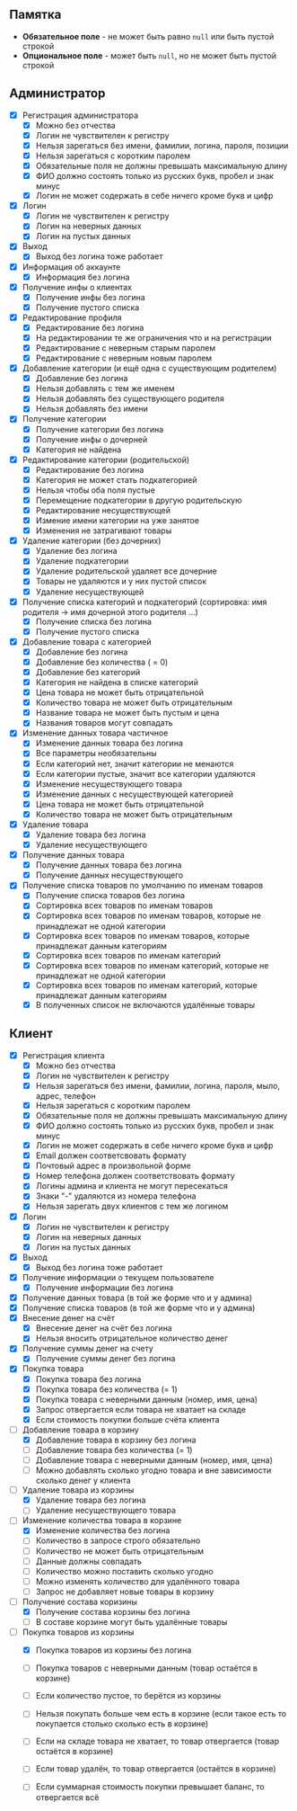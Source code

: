 
## Памятка

 * **Обязательное поле** - не может быть равно ``null`` или быть пустой строкой
 * **Опциональное поле** - может быть ``null``, но не может быть пустой строкой
 
## Администратор

 * [x] Регистрация администратора
   * [x] Можно без отчества
   * [x] Логин не чувствителен к регистру
   * [x] Нельзя зарегаться без имени, фамилии, логина, пароля, позиции
   * [x] Нельзя зарегаться с коротким паролем
   * [x] Обязательные поля не должны превышать максимальную длину
   * [x] ФИО должно состоять только из русских букв, пробел и знак минус
   * [x] Логин не может содержать в себе ничего кроме букв и цифр
 * [x] Логин
   * [x] Логин не чувствителен к регистру
   * [x] Логин на неверных данных
   * [x] Логин на пустых данных
 * [x] Выход
   * [x] Выход без логина тоже работает
 * [x] Информация об аккаунте
   * [x] Информация без логина
 * [x] Получение инфы о клиентах
   * [x] Получение инфы без логина
   * [x] Получение пустого списка
 * [x] Редактирование профиля
   * [x] Редактирование без логина
   * [x] На редактировании те же ограничения что и на регистрации
   * [x] Редактирование с неверным старым паролем
   * [x] Редактирование с неверным новым паролем
 * [x] Добавление категории (и ещё одна с существующим родителем)
   * [x] Добавление без логина
   * [x] Нельзя добавлять с тем же именем
   * [x] Нельзя добавлять без существующего родителя
   * [x] Нельзя добавлять без имени
 * [x] Получение категории
   * [x] Получение категории без логина
   * [x] Получение инфы о дочерней
   * [x] Категория не найдена
 * [x] Редактирование категории (родительской)
   * [x] Редактирование без логина
   * [x] Категория не может стать подкатегорией
   * [x] Нельзя чтобы оба поля пустые
   * [x] Перемещение подкатегории в другую родительскую
   * [x] Редактирование несуществующей
   * [x] Измение имени категории на уже занятое
   * [x] Изменения не затрагивают товары
 * [x] Удаление категории (без дочерних)
   * [x] Удаление без логина
   * [x] Удаление подкатегории
   * [x] Удаление родительской удаляет все дочерние
   * [x] Товары не удаляются и у них пустой список
   * [x] Удаление несуществующей
 * [x] Получение списка категорий и подкатегорий (сортировка: имя родителя -> имя дочерной этого родителя ...)
   * [x] Получение списка без логина
   * [x] Получение пустого списка
 * [x] Добавление товара c категорией
   * [x] Добавление без логина
   * [x] Добавление без количества ( = 0)
   * [x] Добавление без категорий
   * [x] Категория не найдена в списке категорий
   * [x] Цена товара не может быть отрицательной
   * [x] Количество товара не может быть отрицательным
   * [x] Название товара не может быть пустым и цена
   * [x] Названия товаров могут совпадать
 * [x] Изменение данных товара частичное
   * [x] Изменение данных товара без логина
   * [x] Все параметры необязательны
   * [x] Если категорий нет, значит категории не менаются
   * [x] Если категории пустые, значит все категории удаляются
   * [x] Изменение несуществующего товара
   * [x] Изменение данных с несуществующей категорией
   * [x] Цена товара не может быть отрицательной
   * [x] Количество товара не может быть отрицательным
 * [x] Удаление товара
   * [x] Удаление товара без логина
   * [x] Удаление несуществующего
 * [x] Получение данных товара
   * [x] Получение данных товара без логина
   * [x] Получение данных несуществующего
 * [x] Получение списка товаров по умолчанию по именам товаров
   * [x] Получение списка товаров без логина
   * [x] Сортировка всех товаров по именам товаров
   * [x] Сортировка всех товаров по именам товаров, которые не принадлежат не одной категории
   * [x] Сортировка всех товаров по именам товаров, которые принадлежат данным категориям
   * [x] Сортировка всех товаров по именам категорий
   * [x] Сортировка всех товаров по именам категорий, которые не принадлежат не одной категории
   * [x] Сортировка всех товаров по именам категорий, которые принадлежат данным категориям
   * [x] В полученных список не включаются удалённые товары
 
## Клиент

 * [x] Регистрация клиента
   * [x] Можно без отчества
   * [x] Логин не чувствителен к регистру
   * [x] Нельзя зарегаться без имени, фамилии, логина, пароля, мыло, адрес, телефон
   * [x] Нельзя зарегаться с коротким паролем
   * [x] Обязательные поля не должны превышать максимальную длину
   * [x] ФИО должно состоять только из русских букв, пробел и знак минус
   * [x] Логин не может содержать в себе ничего кроме букв и цифр
   * [x] Email должен соответсвовать формату
   * [x] Почтовый адрес в произвольной форме
   * [x] Номер телефона должен соответствовать формату
   * [x] Логины админа и клиента не могут пересекаться
   * [x] Знаки "-" удаляются из номера телефона
   * [x] Нельзя зарегать двух клиентов с тем же логином
 * [x] Логин
   * [x] Логин не чувствителен к регистру
   * [x] Логин на неверных данных
   * [x] Логин на пустых данных
 * [x] Выход
   * [x] Выход без логина тоже работает
 * [x] Получение информации о текущем пользователе
   * [x] Получение информации без логина
 * [x] Получение данных товара (в той же форме что и у админа)
 * [x] Получение списка товаров (в той же форме что и у админа)
 * [x] Внесение денег на счёт
   * [x] Внесение денег на счёт без логина
   * [x] Нельзя вносить отрицательное количество денег
 * [x] Получение суммы денег на счету
   * [x] Получение суммы денег без логина
 * [x] Покупка товара
   * [x] Покупка товара без логина
   * [x] Покупка товара без количества (= 1)
   * [x] Покупка товара с неверными данным (номер, имя, цена)
   * [x] Запрос отвергается если товара не хватает на складе
   * [x] Если стоимость покупки больше счёта клиента
 * [ ] Добавление товара в корзину
   * [x] Добавление товара в корзину без логина
   * [ ] Добавление товара без количества (= 1)
   * [ ] Добавление товара с неверными данным (номер, имя, цена)
   * [ ] Можно добавлять сколько угодно товара и вне зависимости сколько денег у клиента
 * [ ] Удаление товара из корзины
   * [x] Удаление товара без логина
   * [ ] Удаление несуществующего товара
 * [ ] Изменение количества товара в корзине
   * [x] Изменение количества без логина
   * [ ] Количество в запросе строго обязательно
   * [ ] Количество не может быть отрицательным
   * [ ] Данные должны совпадать
   * [ ] Количество можно поставить сколько угодно
   * [ ] Можно изменять количество для удалённого товара
   * [ ] Запрос не добавляет новые товары в корзину
 * [ ] Получение состава коризины
   * [x] Получение состава корзины без логина
   * [ ] В составе корзине могут быть удалённые товары
 * [ ] Покупка товаров из корзины
   * [x] Покупка товаров из корзины без логина
   * [ ] Покупка товаров с неверными данным (товар остаётся в корзине)
   * [ ] Если количество пустое, то берётся из корзины
   * [ ] Нельзя покупать больше чем есть в корзине (если такое есть то покупается столько сколько есть в корзине)
   * [ ] Если на складе товара не хватает, то товар отвергается (товар остаётся в корзине)
   * [ ] Если товар удалён, то товар отвергается (остаётся в корзине)
   * [ ] Если суммарная стоимость покупки превышает баланс, то отвергается всё
 